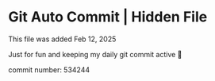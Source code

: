 # Git Auto Commit | Hidden File

This file was added Feb 12, 2025

Just for fun and keeping my daily git commit active 🤪

commit number: 534244

